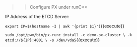 >>Configure PX under runC<<

IP Address of the ETCD Server:

`export IP=$(hostname -I | awk '{print $1}')`{{execute}}


`sudo /opt/pwx/bin/px-runc install -c demo-px-cluster \
    -k etcd://${IP}:4001 \
    -s /dev/vda5`{{execute}} 
